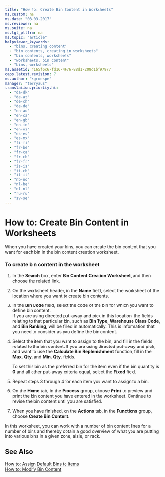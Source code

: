 ```yaml
---
title: "How to: Create Bin Content in Worksheets"
ms.custom: na
ms.date: "03-03-2017"
ms.reviewer: na
ms.suite: na
ms.tgt_pltfrm: na
ms.topic: "article"
helpviewer_keywords: 
  - "bins, creating content"
  - "bin contents, creating in worksheets"
  - "bin contents, worksheets"
  - "worksheets, bin content"
  - "bins, worksheets"
ms.assetid: f165f6c6-fd16-4676-88d1-208d1bf97977
caps.latest.revision: 7
ms.author: "sgroespe"
manager: "terryaus"
translation.priority.ht: 
  - "da-dk"
  - "de-at"
  - "de-ch"
  - "de-de"
  - "en-au"
  - "en-ca"
  - "en-gb"
  - "en-in"
  - "en-nz"
  - "es-es"
  - "es-mx"
  - "fi-fi"
  - "fr-be"
  - "fr-ca"
  - "fr-ch"
  - "fr-fr"
  - "is-is"
  - "it-ch"
  - "it-it"
  - "nb-no"
  - "nl-be"
  - "nl-nl"
  - "ru-ru"
  - "sv-se"
---
```

# How to: Create Bin Content in Worksheets
When you have created your bins, you can create the bin content that you want for each bin in the bin content creation worksheet.  
  
### To create bin content in the worksheet  
  
1.  In the **Search** box, enter **Bin Content Creation Worksheet**, and then choose the related link.  
  
2.  On the worksheet header, in the **Name** field, select the worksheet of the location where you want to create bin contents.  
  
3.  In the **Bin Code** field, select the code of the bin for which you want to define bin content.   
    If you are using directed put\-away and pick in this location, the fields relating to that particular bin, such as **Bin Type**, **Warehouse Class Code**, and **Bin Ranking**, will be filled in automatically. This is information that you need to consider as you define the bin content.  
  
4.  Select the item that you want to assign to the bin, and fill in the fields related to the bin content. If you are using directed put\-away and pick, and want to use the **Calculate Bin Replenishment** function, fill in the **Max. Qty.** and **Min. Qty.** fields.  
  
     To set this bin as the preferred bin for the item even if the bin quantity is **0** and all other put\-away criteria equal, select the **Fixed** field.  
  
5.  Repeat steps 3 through 4 for each item you want to assign to a bin.  
  
6.  On the **Home**  tab, in the **Process** group, choose **Print** to preview and print the bin content you have entered in the worksheet. Continue to revise the bin content until you are satisfied.  
  
7.  When you have finished, on the **Actions** tab, in the **Functions** group, choose **Create Bin Content**.  
  
 In this worksheet, you can work with a number of bin content lines for a number of bins and thereby obtain a good overview of what you are putting into various bins in a given zone, aisle, or rack.  
  
## See Also  
 [How to: Assign Default Bins to Items](../WarehouseActivities/how-to-assign-default-bins-to-items.md)   
 [How to: Modify Bin Content](../WarehouseActivities/how-to-modify-bin-content.md)